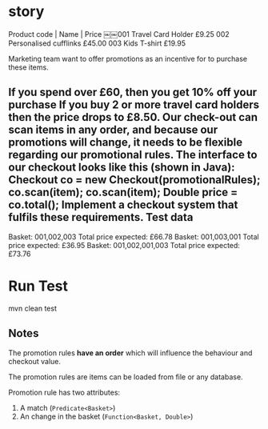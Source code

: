 # story

Product code |       Name              | Price
￼￼001         Travel Card Holder         £9.25
  002         Personalised cufflinks     £45.00
  003         Kids T-shirt               £19.95


Marketing team want to offer promotions as an incentive for to purchase these items.

If you spend over £60, then you get 10% off your purchase
If you buy 2 or more travel card holders then the price drops to £8.50.
Our check-out can scan items in any order, and because our promotions will change, it needs to be flexible regarding our promotional rules.
The interface to our checkout looks like this (shown in Java):
Checkout co = new Checkout(promotionalRules); co.scan(item);
co.scan(item);
Double price = co.total();
Implement a checkout system that fulfils these requirements.
Test data
---------
Basket: 001,002,003
Total price expected: £66.78
Basket: 001,003,001
Total price expected: £36.95
Basket: 001,002,001,003
Total price expected: £73.76


# Run Test
mvn clean test


## Notes
The promotion rules **have an order** which will influence the behaviour and checkout value.

The promotion rules are items can be loaded from file or any database.

Promotion rule has  two attributes:
1. A match  (`Predicate<Basket>`)
2. An change in the basket  (`Function<Basket, Double>`)

